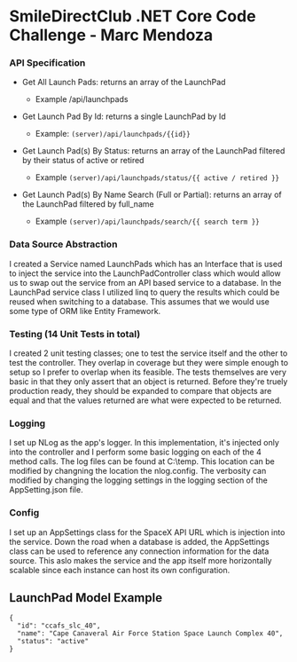 # SmileDirectClub .NET Core Code Challenge - Marc Mendoza

### API Specification 
* Get All Launch Pads: returns an array of the LaunchPad
  * Example <Server>/api/launchpads

* Get Launch Pad By Id: returns a single LaunchPad by Id
  * Example: ```(server)/api/launchpads/{{id}}```

* Get Launch Pad(s) By Status: returns an array of the LaunchPad filtered by their status of active or retired
  * Example ```(server)/api/launchpads/status/{{ active / retired }}```

* Get Launch Pad(s) By Name Search (Full or Partial): returns an array of the LaunchPad filtered by full_name
  * Example ```(server)/api/launchpads/search/{{ search term }}```

### Data Source Abstraction
I created a Service named LaunchPads which has an Interface that is used to inject the service into the LaunchPadController class which would allow us to swap out the service from an API based service to a database. In the LaunchPad service class I utilized linq to query the results which could be reused when switching to a database.  This assumes that we would use some type of ORM like Entity Framework.

### Testing (14 Unit Tests in total)
I created 2 unit testing classes;  one to test the service itself and the other to test the controller.  They overlap in coverage but they were simple enough to setup so I prefer to overlap when its feasible.  The tests themselves are very basic in that they only assert that an object is returned. Before they're truely production ready,  they should be expanded to compare that objects are equal and that the values returned are what were expected to be returned.

### Logging 
I set up NLog as the app's logger.  In this implementation, it's injected only into the controller and I perform some basic logging on each of the 4 method calls. The log files can be found at C:\temp.  This location can be modified by changning the location the nlog.config.  The verbosity can modified by changing the logging settings in the logging section of the AppSetting.json file.

### Config
I set up an AppSettings class for the SpaceX API URL which is injection into the service.  Down the road when a database is added, the AppSettings class can be used to reference any connection information for the data source.  This aslo makes the service and the app itself more horizontally scalable since each instance can host its own configuration.

## LaunchPad Model Example
```
{
  "id": "ccafs_slc_40",
  "name": "Cape Canaveral Air Force Station Space Launch Complex 40",
  "status": "active"
} 
```